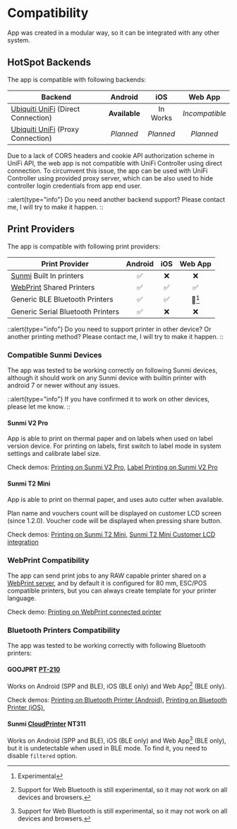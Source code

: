 # Compatibility 

App was created in a modular way, so it can be integrated with any other system.

## HotSpot Backends

The app is compatible with following backends:

| Backend                                                        |    Android    |    iOS    |    Web App     |
|----------------------------------------------------------------|:-------------:|:---------:|:--------------:|
| [Ubiquiti UniFi](https://www.ui.com/wi-fi) (Direct Connection) | **Available** | In Works  | _Incompatible_ |
| [Ubiquiti UniFi](https://www.ui.com/wi-fi) (Proxy Connection)  |   _Planned_   | _Planned_ |   _Planned_    |

Due to a lack of CORS headers and cookie API authorization scheme in UniFi API, the web app is not compatible with UniFi Controller using direct connection.
To circumvent this issue, the app can be used with UniFi Controller using provided proxy server, which can be also used to hide controller login credentials from app end user.

::alert{type="info"}
Do you need another backend support? Please contact me, I will try to make it happen.
::

## Print Providers

The app is compatible with following print providers:

| Print Provider                                                          |  Android  |    iOS    | Web App |
|-------------------------------------------------------------------------|:---------:|:---------:|:-------:|
| [Sunmi](https://www.sunmi.com/) Built In printers                       |     ✅     |     ❌     |    ❌    |
| [WebPrint](https://opensource.duma.sh/systems/webprint) Shared Printers |     ✅     |     ✅     |    ✅    |
| Generic BLE Bluetooth Printers                                          |     ✅     |     ✅     |   🚩[^1]    |
| Generic Serial Bluetooth Printers                                       |     ✅     |     ❌     |    ❌    |

[//]: # (| Mobile Zebra Printers                                                   | _Planned_ | _Planned_ | _Planned_ |    ❌    |)


::alert{type="info"}
Do you need to support printer in other device? Or another printing method? Please contact me, I will try to make it happen.
::

### Compatible Sunmi Devices
The app was tested to be working correctly on following Sunmi devices, 
although it should work on any Sunmi device with builtin printer with android 7 or newer without any issues.

::alert{type="info"}
If you have confirmed it to work on other devices, please let me know.
::

#### Sunmi V2 Pro
App is able to print on thermal paper and on labels when used on label version device. 
For printing on labels, first switch to label mode in system settings and calibrate label size.

Check demos: 
[Printing on Sunmi V2 Pro](/hotspot-voucher-generator/demos#printing-on-sunmi-v2-pro),
[Label Printing on Sunmi V2 Pro](/hotspot-voucher-generator/demos#label-printing-on-sunmi-v2-pro)

#### Sunmi T2 Mini
App is able to print on thermal paper, and uses auto cutter when available.

Plan name and vouchers count will be displayed on customer LCD screen (since 1.2.0).
Voucher code will be displayed when pressing share button.

Check demos:
[Printing on Sunmi T2 Mini](/hotspot-voucher-generator/demos#printing-on-sunmi-t2-mini),
[Sunmi T2 Mini Customer LCD integration](/hotspot-voucher-generator/demos#sunmi-t2-mini-customer-lcd-integration)

### WebPrint Compatibility
The app can send print jobs to any RAW capable printer shared on a [WebPrint server](https://opensource.duma.sh/systems/webprint),
and by default it is configured for 80 mm, ESC/POS compatible printers, but you can always create template for your printer language.

Check demo:
[Printing on WebPrint connected printer](/hotspot-voucher-generator/demos#printing-on-webprint-connected-printer)


### Bluetooth Printers Compatibility

The app was tested to be working correctly with following Bluetooth printers:

#### GOOJPRT [PT-210](https://aliexpress.com/w/wholesale-goojprt-pt%2525252d210.html?catId=0&initiative_id=SB_20230307083526&SearchText=goojprt+pt-210&spm=a2g0o.home.1000002.0)

Works on Android (SPP and BLE), iOS (BLE only) and Web App[^2] (BLE only).

Check demos:
[Printing on Bluetooth Printer (Android)](/hotspot-voucher-generator/demos#printing-on-bluetooth-printer),
[Printing on Bluetooth Printer (iOS)](/hotspot-voucher-generator/demos#printing-on-bluetooth-printer-1),

#### Sunmi [CloudPrinter](https://www.sunmi.com/en-US/80-kitchen-cloud-printer/) NT311

Works on Android (SPP and BLE), iOS (BLE only) and Web App[^2] (BLE only), but it is undetectable when used in BLE mode. To find it, you need to disable `filtered` option.


[^1]: Experimental
[^2]: Support for Web Bluetooth is still experimental, so it may not work on all devices and browsers.
